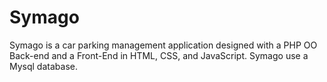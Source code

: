 # Symago
Symago is a car parking management application designed with a PHP OO Back-end and a Front-End in HTML, CSS, and JavaScript. Symago use a Mysql database.
